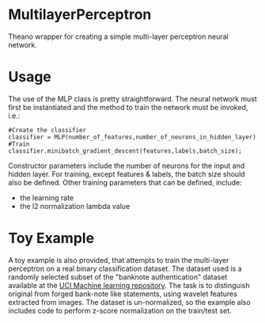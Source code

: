 # MultilayerPerceptron
Theano wrapper for creating a simple multi-layer perceptron neural network.

# Usage

The use of the MLP class is pretty straightforward. The neural network must first be instantiated  and the method to train the network must be invoked, i.e.: 

```
#Create the classifier
classifier = MLP(number_of_features,number_of_neurons_in_hidden_layer)
#Train
classifier.minibatch_gradient_descent(features,labels,batch_size);

```
Constructor parameters include the number of neurons for the input and hidden layer. 
For training, except features & labels, the batch size should also be defined. Other training parameters that can be defined, include:
  * the learning rate
  * the l2 normalization lambda value

# Toy Example

A toy example is also provided, that attempts to train the multi-layer perceptron on a real binary classification dataset. The dataset used is a randomly selected subset of the "banknote authentication" dataset available at the [UCI Machine learning repository](https://archive.ics.uci.edu/ml/datasets/banknote+authentication). The task is to distinguish original from forged bank-note like statements, using wavelet features extracted from images. The dataset is un-normalized, so the example also includes code to perform z-score normalization on the train/test set. 



